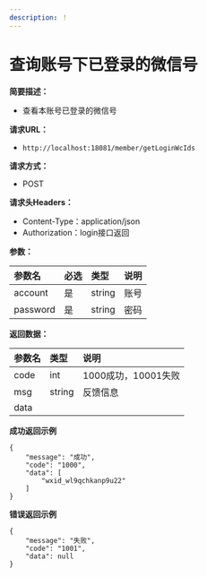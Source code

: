 ```yaml
---
description: ！
---
```


# 查询账号下已登录的微信号

**简要描述：**

* 查看本账号已登录的微信号

**请求URL：**

* `http://localhost:18081/member/getLoginWcIds`

**请求方式：**

* POST

**请求头Headers：**

* Content-Type：application/json
* Authorization：login接口返回

**参数：**

| 参数名 | 必选 | 类型 | 说明 |
| :--- | :--- | :--- | :--- |
| account | 是 | string | 账号 |
| password | 是 | string | 密码 |

**返回数据：**

| 参数名 | 类型 | 说明 |
| :--- | :--- | :--- |
| code | int | 1000成功，10001失败 |
| msg | string | 反馈信息 |
| data |  |  |

**成功返回示例**

```text
{
    "message": "成功",
    "code": "1000",
    "data": [
        "wxid_wl9qchkanp9u22"
    ]
}
```

**错误返回示例**

```text
{
    "message": "失败",
    "code": "1001",
    "data": null
}
```

